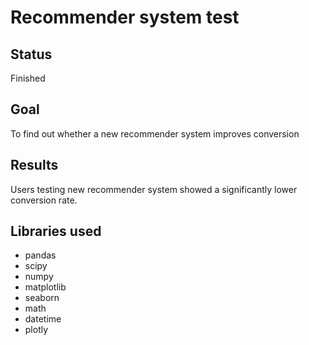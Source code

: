 # Recommender system test
## Status
Finished
## Goal
To find out whether a new recommender system improves conversion
## Results
Users testing new recommender system showed a significantly lower conversion rate.
## Libraries used
* pandas
* scipy
* numpy
* matplotlib
* seaborn
* math
* datetime
* plotly